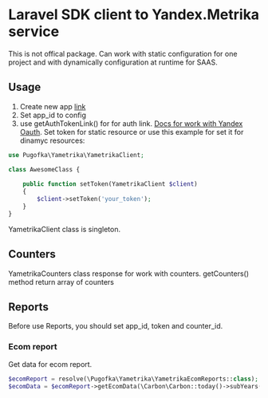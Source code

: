 # Laravel SDK client to Yandex.Metrika service

This is not offical package.
Can work with static configuration for one project and with dynamically configuration at runtime for SAAS.

## Usage
1. Create new app [link](https://oauth.yandex.ru/client/new)
2. Set app_id to config
3. use getAuthTokenLink() for for auth link.
[Docs for work with Yandex Oauth](https://yandex.ru/dev/oauth/doc/dg/concepts/ya-oauth-intro-docpage/). Set token for static resource or use this example for set it for dinamyc resources:
```php
use Pugofka\Yametrika\YametrikaClient;

class AwesomeClass {
    
    public function setToken(YametrikaClient $client) 
    {
        $client->setToken('your_token');
    }
}
```

YametrikaClient class is singleton.

## Counters
YametrikaCounters class response for work with counters. getCounters() method return array of counters

## Reports

Before use Reports, you should set app_id, token and counter_id.

### Ecom report

Get data for ecom report.
```php
$ecomReport = resolve(\Pugofka\Yametrika\YametrikaEcomReports::class);
$ecomData = $ecomReport->getEcomData(\Carbon\Carbon::today()->subYears(1), \Carbon\Carbon::today(), $limit = 500, $offset = 1);
```



